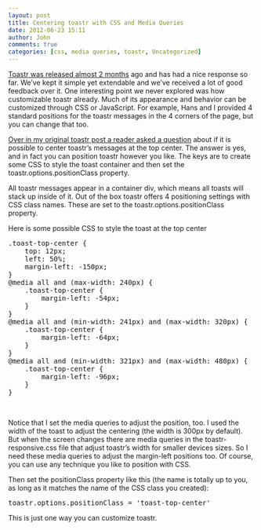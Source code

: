 ```yaml
---
layout: post
title: Centering toastr with CSS and Media Queries
date: 2012-06-23 15:11
author: John
comments: true
categories: [css, media queries, toastr, Uncategorized]
---
```

<a href="https://github.com/CodeSeven/toastr">Toastr was released almost 2 months</a> ago and has had a nice response so far. We’ve kept it simple yet extendable and we’ve received a lot of good feedback over it. One interesting point we never explored was how customizable toastr already. Much of its appearance and behavior can be customized through CSS or JavaScript. For example, Hans and I provided 4 standard positions for the toastr messages in the 4 corners of the page, but you can change that too.

<a href="/toastr100beta#comment-3844">Over in my original toastr post a reader asked a question</a> about if it is possible to center toastr’s messages at the top center. The answer is yes, and in fact you can position toastr however you like. The keys are to create some CSS to style the toast container and then set the toastr.options.positionClass property.

All toastr messages appear in a container div, which means all toasts will stack up inside of it. Out of the box toastr offers 4 positioning settings with CSS class names. These are set to the toastr.options.positionClass property.

Here is some possible CSS to style the toast at the top center
<pre class="prettyprint linenums">.toast-top-center { 
    top: 12px; 
    left: 50%; 
    margin-left: -150px; 
} 
@media all and (max-width: 240px) { 
    .toast-top-center { 
        margin-left: -54px; 
    } 
} 
@media all and (min-width: 241px) and (max-width: 320px) { 
    .toast-top-center { 
        margin-left: -64px; 
    } 
} 
@media all and (min-width: 321px) and (max-width: 480px) { 
    .toast-top-center { 
        margin-left: -96px; 
    } 
}</pre>
&nbsp;

Notice that I set the media queries to adjust the position, too. I used the width of the toast to adjust the centering (the width is 300px by default). But when the screen changes there are media queries in the toastr-responsive.css file that adjust toastr’s width for smaller devices sizes. So I need these media queries to adjust the margin-left positions too. Of course, you can use any technique you like to position with CSS.

Then set the positionClass property like this (the name is totally up to you, as long as it matches the name of the CSS class you created):
<pre class="prettyprint">toastr.options.positionClass = 'toast-top-center'</pre>
This is just one way you can customize toastr.
